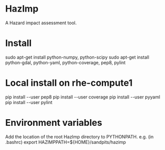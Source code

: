 HazImp
======

A Hazard impact assessment tool.

Install
=======
sudo apt-get install python-numpy, python-scipy
sudo apt-get install python-gdal, python-yaml, python-coverage, pep8, pylint

Local install on rhe-compute1
=============================
pip install --user pep8
pip install --user coverage
pip install --user pyyaml
pip install --user pylint


Environment variables
=====================
Add the location of the root HazImp directory to PYTHONPATH. e.g. (in .bashrc)
export HAZIMPPATH=${HOME}/sandpits/hazimp